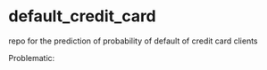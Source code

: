 # default_credit_card
repo for the prediction of probability of default of credit card clients

Problematic:

